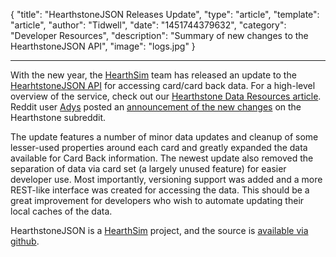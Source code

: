 
{
	"title": "HearthstoneJSON Releases Update",
	"type": "article",
	"template": "article",
	"author": "Tidwell",
	"date": "1451744379632",
	"category": "Developer Resources",
	"description": "Summary of new changes to the HearthstoneJSON API",
	"image": "logs.jpg"
}

---

With the new year, the [HearthSim][2] team has released an update to the [HearhtstoneJSON API][1] for accessing card/card back data.  For a high-level overview of the service, check out our [Hearthstone Data Resources article][4].  Reddit user [Adys][5] posted an [announcement of the new changes][6] on the Hearthstone subreddit.

The update features a number of minor data updates and cleanup of some lesser-used properties around each card and greatly expanded the data available for Card Back information.  The newest update also removed the separation of data via card set (a largely unused feature) for easier developer use.  Most importantly, versioning support was added and a more REST-like interface was created for accessing the data.  This should be a great improvement for developers who wish to automate updating their local caches of the data.

HearthstoneJSON is a [HearthSim][2] project, and the source is [available via github][3].

 [1]: https://hearthstonejson.com/ "hearthstonejson.com"
 [2]: http://hearthsim.info/ "Hearthsim"
 [3]: https://github.com/HearthSim/hearthstonejson "hearthstonejson github"
 [4]: /articles/data-resources "Hearthstone Data Resources"
 [5]: https://www.reddit.com/user/Adys "Adys on reddit"
 [6]: https://www.reddit.com/r/hearthstone/comments/3z1qw4/the_new_version_of_hearthstone_json_is_live/ "The new version of Hearthstone JSON is live! on Reddit"